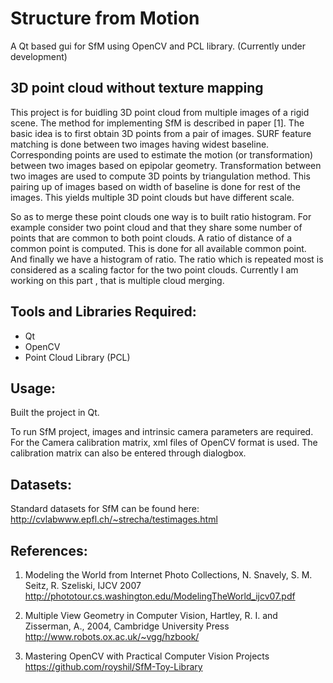 Structure from Motion  
========================
A Qt based gui for SfM using OpenCV and PCL library.
(Currently under development)



3D point cloud without texture mapping
----------------------------------------
This project is for buidling 3D point cloud from multiple images of a rigid scene. The method for implementing SfM is described in 
paper [1]. The basic idea is to first obtain 3D points from a pair of images. SURF feature matching is done between two images
having widest baseline. Corresponding points are used to estimate the motion (or transformation) between two images based on epipolar geometry.
Transformation between two images are used to compute 3D points by triangulation method. This pairing up of images based on width of baseline is 
done for rest of the images. This yields multiple 3D point clouds but have different scale.

So as to merge these point clouds one way is to built ratio histogram. 
For example consider two point cloud and that they share some number of points that are common to both point clouds. A ratio of distance of a common point is computed. This is done for all available common point. And finally we have a histogram of ratio.
The ratio which is repeated most is considered as a scaling factor for the two point clouds. Currently I am working on this part , that is multiple cloud merging.


Tools and Libraries Required:
--------------------
- Qt
- OpenCV
- Point Cloud Library (PCL)

Usage:
------
Built the project in Qt. 


To run SfM project, images and intrinsic camera parameters are required. For the Camera calibration matrix, xml files of OpenCV format is used. The calibration matrix can also be entered through dialogbox.


Datasets:
--------
Standard datasets for SfM can be found here: http://cvlabwww.epfl.ch/~strecha/testimages.html


References:
-----------
1. Modeling the World from Internet Photo Collections, N. Snavely, S. M. Seitz, R. Szeliski, IJCV 2007 
http://phototour.cs.washington.edu/ModelingTheWorld_ijcv07.pdf

1. Multiple View Geometry in Computer Vision, Hartley, R. I. and Zisserman, A., 2004, Cambridge University Press
http://www.robots.ox.ac.uk/~vgg/hzbook/

1. Mastering OpenCV with Practical Computer Vision Projects
 https://github.com/royshil/SfM-Toy-Library


